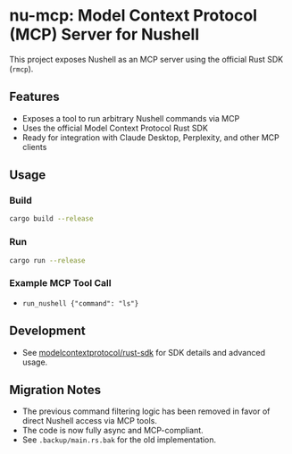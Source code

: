 # nu-mcp: Model Context Protocol (MCP) Server for Nushell

This project exposes Nushell as an MCP server using the official Rust SDK (`rmcp`).

## Features
- Exposes a tool to run arbitrary Nushell commands via MCP
- Uses the official Model Context Protocol Rust SDK
- Ready for integration with Claude Desktop, Perplexity, and other MCP clients

## Usage

### Build
```sh
cargo build --release
```

### Run
```sh
cargo run --release
```

### Example MCP Tool Call
- `run_nushell {"command": "ls"}`

## Development
- See [modelcontextprotocol/rust-sdk](https://github.com/modelcontextprotocol/rust-sdk) for SDK details and advanced usage.

## Migration Notes
- The previous command filtering logic has been removed in favor of direct Nushell access via MCP tools.
- The code is now fully async and MCP-compliant.
- See `.backup/main.rs.bak` for the old implementation.
